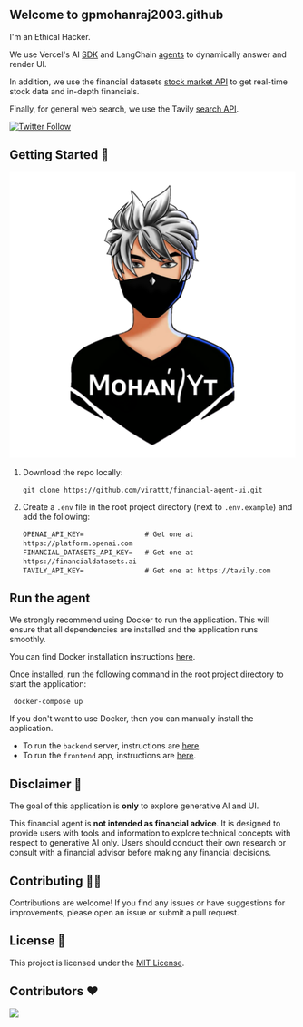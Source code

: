 ## Welcome to gpmohanraj2003.github

I'm an Ethical Hacker.

We use Vercel's AI [SDK](https://sdk.vercel.ai/docs/introduction) and
LangChain [agents](https://python.langchain.com/v0.1/docs/modules/agents/) to dynamically answer and render UI.

In addition, we use the financial datasets [stock market API](https://www.financialdatasets.ai/) to get real-time stock data and in-depth financials.

Finally, for general web search, we use the Tavily [search API](https://tavily.com/).

[![Twitter Follow](https://img.shields.io/twitter/follow/virattt?style=social)](https://twitter.com/virattt)

## Getting Started 🚀

<img width="1219" alt="profile.jpg" src="https://github.com/gpmohanraj2003/gpmohanraj2003.github.io/blob/main/profile.jpg">

1. Download the repo locally:
    ```
    git clone https://github.com/virattt/financial-agent-ui.git
    ```

2. Create a `.env` file in the root project directory (next to `.env.example`) and add the following:

   ```
   OPENAI_API_KEY=               # Get one at https://platform.openai.com
   FINANCIAL_DATASETS_API_KEY=   # Get one at https://financialdatasets.ai
   TAVILY_API_KEY=               # Get one at https://tavily.com
   ```

## Run the agent

We strongly recommend using Docker to run the application. This will ensure that all dependencies are installed and the application runs smoothly.

You can find Docker installation instructions [here](https://docs.docker.com/get-docker/).

Once installed, run the following command in the root project directory to start the application: 

```
 docker-compose up
```

If you don't want to use Docker, then you can manually install the application.

- To run the `backend` server, instructions are [here](https://github.com/virattt/financial-agent-ui/blob/main/backend/README.md).
- To run the `frontend` app, instructions are [here](https://github.com/virattt/financial-agent-ui/blob/main/frontend/README.md).

## Disclaimer 🛑

The goal of this application is **only** to explore generative AI and UI.

This financial agent is **not intended as financial advice**. It is designed to provide users with tools and information
to explore technical concepts with respect to generative AI only. Users should conduct their own research or consult
with a financial advisor before making any financial decisions.

## Contributing 👷‍♂️

Contributions are welcome! If you find any issues or have suggestions for improvements,
please open an issue or submit a pull request.

## License 📜

This project is licensed under the [MIT License](link-to-license-file).

## Contributors ❤️

<a href="https://github.com/virattt/financial-agent-ui/graphs/contributors">
  <img src="https://contrib.rocks/image?repo=virattt/financial-agent-ui" />
</a>
